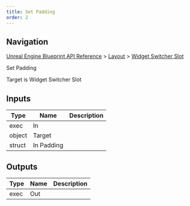 ```yaml
---
title: Set Padding
order: 2
---
```

## Navigation

[Unreal Engine Blueprint API Reference](https://dev.epicgames.com/documentation/en-us/unreal-engine/BlueprintAPI) > [Layout](https://dev.epicgames.com/documentation/en-us/unreal-engine/BlueprintAPI/Layout) > [Widget Switcher Slot](https://dev.epicgames.com/documentation/en-us/unreal-engine/BlueprintAPI/Layout/WidgetSwitcherSlot)

Set Padding

Target is Widget Switcher Slot

## Inputs

| Type | Name | Description |
| --- | --- | --- |
| exec | In |  |
| object | Target |  |
| struct | In Padding |  |

## Outputs

| Type | Name | Description |
| --- | --- | --- |
| exec | Out |  |
